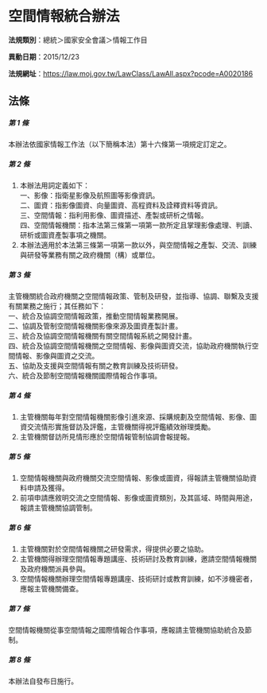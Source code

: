 # 空間情報統合辦法

**法規類別**：總統＞國家安全會議＞情報工作目

**異動日期**：2015/12/23  

**法規網址**：https://law.moj.gov.tw/LawClass/LawAll.aspx?pcode=A0020186





## 法條
##### 第 1 條
本辦法依國家情報工作法（以下簡稱本法）第十六條第一項規定訂定之。

##### 第 2 條
1. 本辦法用詞定義如下：  
一、影像：指衛星影像及航照圖等影像資訊。  
二、圖資：指影像圖資、向量圖資、高程資料及詮釋資料等資訊。  
三、空間情報：指利用影像、圖資描述、產製或研析之情報。  
四、空間情報機關：指本法第三條第一項第一款所定且掌理影像處理、判讀、研析或圖資產製事項之機關。
1. 本辦法適用於本法第三條第一項第一款以外，與空間情報之產製、交流、訓練與研發等業務有關之政府機關（構）或單位。

##### 第 3 條
主管機關統合政府機關之空間情報政策、管制及研發，並指導、協調、聯繫及支援有關業務之施行；其任務如下：  
一、統合及協調空間情報政策，推動空間情報業務開展。  
二、協調及管制空間情報機關影像來源及圖資產製計畫。  
三、統合及協調空間情報機關有關空間情報系統之開發計畫。  
四、統合及協調空間情報機關之空間情報、影像與圖資交流，協助政府機關執行空間情報、影像與圖資之交流。  
五、協助及支援與空間情報有關之教育訓練及技術研發。  
六、統合及節制空間情報機關國際情報合作事項。

##### 第 4 條
1. 主管機關每年對空間情報機關影像引進來源、採購規劃及空間情報、影像、圖資交流情形實施督訪及評鑑，主管機關得視評鑑績效辦理獎勵。
1. 主管機關督訪所見情形應於空間情報管制協調會報提報。

##### 第 5 條
1. 空間情報機關與政府機關交流空間情報、影像或圖資，得報請主管機關協助資料申請及獲得。
1. 前項申請應敘明交流之空間情報、影像或圖資類別，及其區域、時間與用途，報請主管機關協調管制。

##### 第 6 條
1. 主管機關對於空間情報機關之研發需求，得提供必要之協助。
1. 主管機關得辦理空間情報專題講座、技術研討及教育訓練，邀請空間情報機關及政府機關派員參與。
1. 空間情報機關辦理空間情報專題講座、技術研討或教育訓練，如不涉機密者，應報主管機關備查。

##### 第 7 條
空間情報機關從事空間情報之國際情報合作事項，應報請主管機關協助統合及節制。

##### 第 8 條
本辦法自發布日施行。


